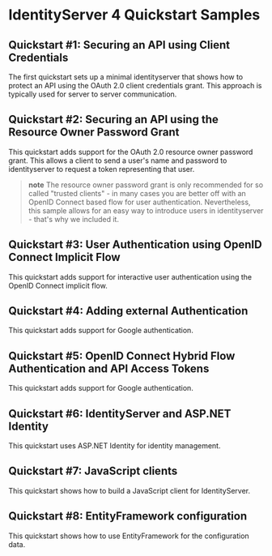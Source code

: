 # IdentityServer 4 Quickstart Samples

## Quickstart #1: Securing an API using Client Credentials

The first quickstart sets up a minimal identityserver that shows how to protect an API using the OAuth 2.0 client credentials grant.
This approach is typically used for server to server communication.

## Quickstart #2: Securing an API using the Resource Owner Password Grant

This quickstart adds support for the OAuth 2.0 resource owner password grant. 
This allows a client to send a user's name and password to identityserver to request a token representing that user.

> **note** The resource owner password grant is only recommended for so called "trusted clients" - in many cases you are better off with an OpenID Connect based flow for user authentication.
Nevertheless, this sample allows for an easy way to introduce users in identityserver - that's why we included it.

## Quickstart #3: User Authentication using OpenID Connect Implicit Flow

This quickstart adds support for interactive user authentication using the OpenID Connect implicit flow.

## Quickstart #4: Adding external Authentication

This quickstart adds support for Google authentication.

## Quickstart #5: OpenID Connect Hybrid Flow Authentication and API Access Tokens

This quickstart adds support for Google authentication.

## Quickstart #6: IdentityServer and ASP.NET Identity

This quickstart uses ASP.NET Identity for identity management.

## Quickstart #7: JavaScript clients

This quickstart shows how to build a JavaScript client for IdentityServer.

## Quickstart #8: EntityFramework configuration

This quickstart shows how to use EntityFramework for the configuration data.

